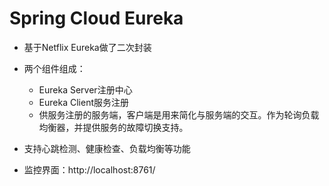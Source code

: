 # Spring Cloud Eureka
- 基于Netflix Eureka做了二次封装
- 两个组件组成：
    - Eureka Server注册中心
    - Eureka Client服务注册
    - 供服务注册的服务端，客户端是用来简化与服务端的交互。作为轮询负载均衡器，并提供服务的故障切换支持。

- 支持心跳检测、健康检查、负载均衡等功能
- 监控界面：http://localhost:8761/
